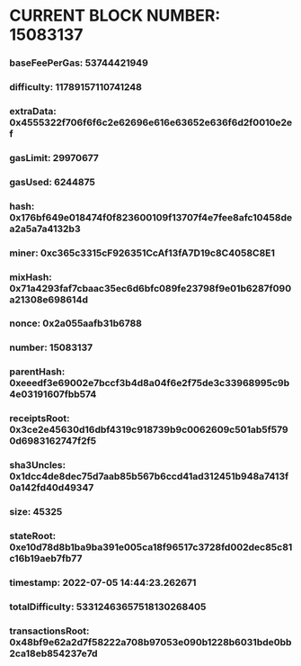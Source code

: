 # CURRENT BLOCK NUMBER: 15083137

### baseFeePerGas: 53744421949
### difficulty: 11789157110741248
### extraData: 0x4555322f706f6f6c2e62696e616e63652e636f6d2f0010e2ef
### gasLimit: 29970677
### gasUsed: 6244875
### hash: 0x176bf649e018474f0f823600109f13707f4e7fee8afc10458dea2a5a7a4132b3
### miner: 0xc365c3315cF926351CcAf13fA7D19c8C4058C8E1
### mixHash: 0x71a4293faf7cbaac35ec6d6bfc089fe23798f9e01b6287f090a21308e698614d
### nonce: 0x2a055aafb31b6788
### number: 15083137
### parentHash: 0xeeedf3e69002e7bccf3b4d8a04f6e2f75de3c33968995c9b4e03191607fbb574
### receiptsRoot: 0x3ce2e45630d16dbf4319c918739b9c0062609c501ab5f5790d6983162747f2f5
### sha3Uncles: 0x1dcc4de8dec75d7aab85b567b6ccd41ad312451b948a7413f0a142fd40d49347
### size: 45325
### stateRoot: 0xe10d78d8b1ba9ba391e005ca18f96517c3728fd002dec85c81c16b19aeb7fb77
### timestamp: 2022-07-05 14:44:23.262671
### totalDifficulty: 53312463657518130268405
### transactionsRoot: 0x48bf9e62a2d7f58222a708b97053e090b1228b6031bde0bb2ca18eb854237e7d
